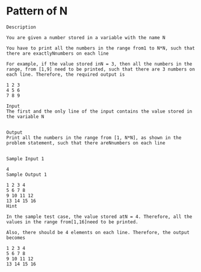 # Pattern of N 
    Description

    You are given a number stored in a variable with the name N

    You have to print all the numbers in the range from1 to N*N, such that there are exactlyNnumbers on each line

    For example, if the value stored inN = 3, then all the numbers in the range, from [1,9] need to be printed, such that there are 3 numbers on each line. Therefore, the required output is

    1 2 3
    4 5 6
    7 8 9

    Input
    The first and the only line of the input contains the value stored in the variable N


    Output
    Print all the numbers in the range from [1, N*N], as shown in the problem statement, such that there areNnumbers on each line


    Sample Input 1 

    4
    Sample Output 1

    1 2 3 4 
    5 6 7 8 
    9 10 11 12 
    13 14 15 16 
    Hint

    In the sample test case, the value stored atN = 4. Therefore, all the values in the range from[1,16]need to be printed.

    Also, there should be 4 elements on each line. Therefore, the output becomes

    1 2 3 4
    5 6 7 8
    9 10 11 12
    13 14 15 16